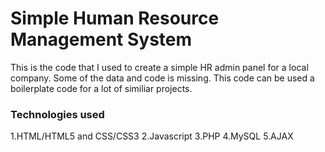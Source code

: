 <h1>Simple Human Resource Management System</h1>
This is the code that I used to create a simple HR admin panel for a local company. Some of the data and code is missing. This code can be used a boilerplate code for a lot of similiar projects.

<h3><b>Technologies used</b></h3>
1.HTML/HTML5 and CSS/CSS3
2.Javascript
3.PHP
4.MySQL
5.AJAX

